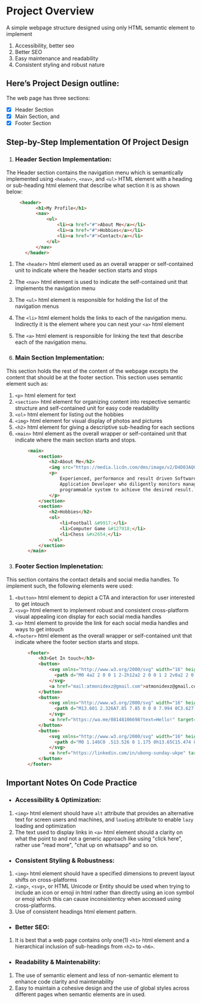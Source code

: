 # Project Overview
A simple webpage structure designed using only HTML semantic element to implement 
1. Accessibility, better seo
2. Better SEO
3. Easy maintenance and readability
4. Consistent styling and robust nature

## Here’s Project Design outline:
The web page has three sections:
- [x] Header Section
- [x] Main Section, and
- [x] Footer Section

## Step-by-Step Implementation Of Project Design
1. ### Header Section Implementation:<br/>
The Header section contains the navigation menu which is semantically implemented using `<header>`, `<nav>`, and `<ul>` HTML element with a heading or sub-heading html element that describe what section it is as shown below:

 ```html
      <header>
            <h1>My Profile</h1>
            <nav>
                <ul>
                    <li><a href="#">About Me</a></li>
                    <li><a href="#">Hobbies</a></li>
                    <li><a href="#">Contact</a></li>
                </ul>
            </nav>
        </header>
```
1. The `<header>` html element used as an overall wrapper or self-contained unit to indicate where the header section starts and stops
2. The `<nav>` html element is used to indicate the self-contained unit that implements the navigation menu
3. The `<ul>` html element is responsible for holding the list of the navigation menus
4. The `<li>` html element holds the links to each of the navigation menu. Indirectly it is the element where you can nest your `<a>` html element
5. The `<a>` html element is responsible for linking the text that describe each of the navigation menu.

2. ### Main Section Implementation:<br/>
This section holds the rest of the content of the webpage excepts the content that should be at the footer section.
This section uses semantic element such as:
1. `<p>` html element for text
2. `<section>` html element for organizing content into respective semantic structure and self-contained unit for easy code readability
3. `<ol>` html element for listing out the hobbies
4. `<img>` html element for visual display of photos and pictures
5. `<h2>` html element for giving a descriptive sub-heading for each sections
6. `<main>` html element as the overall wrapper or self-contained unit that indicate where the main section starts and stops.

```html
        <main>
            <section>
                <h2>About Me</h2>
                <img src="https://media.licdn.com/dms/image/v2/D4D03AQGVPOL3MN1Obg/profile-displayphoto-shrink_200_200/B4DZQ9.7SqGkAY-/0/1736206695897e=1746662400&v=beta&t=t0gPMDJaAXyaz3TsvH4W3HMqVQ6LNd9DbA75XPh0Fs0" alt="Ubong's Ukpe profile" loading="lazy" width="150px" height="150px"/>
                <p>
                    Experienced, performance and result driven Software 
                    Application Developer who diligently monitors managing database and a robust 
                    programmable system to achieve the desired result.
                </p>
            </section>
            <section>
                <h2>Hobbies</h2>
                <ol>
                    <li>Football &#9917;</li>
                    <li>Computer Game &#127918;</li>
                    <li>Chess &#x2654;</li>
                </ol>
            </section>
        </main>
```

3. ### Footer Section Implenetation:<br/>
This section contains the contact details and social media handles. To implement such, the following elements were used:
1. `<button>` html element to depict a CTA and interaction for user interested to get intouch
2. `<svg>` html element to implement robust and consistent cross-platform visual appealing icon display for each social media handles
3. `<a>` html element to provide the link for each social media handles and ways to get intouch
4. `<footer>` html element as the overall wrapper or self-contained unit that indicate where the footer section starts and stops.

```html
        <footer>
            <h3>Get In touch</h3>
            <button>
                <svg xmlns="http://www.w3.org/2000/svg" width="16" height="16" fill="currentColor" class="bi bi-envelope" viewBox="0 0 16 16">
                  <path d="M0 4a2 2 0 0 1 2-2h12a2 2 0 0 1 2 2v8a2 2 0 0 1-2 2H2a2 2 0 0 1-2-2zm2-1a1 1 0 0 0-1 1v.217l7 4.2 7-4.2V4a1 1 0 0 0-1-1zm13 2.383-4.708 2.825L15 11.105zm-.034 6.876-5.64-3.471L8 9.583l-1.326-.795-5.64 3.47A1 1 0 0 0 2 13h12a1 1 0 0 0 .966-.741M1 11.105l4.708-2.897L1 5.383z"/>
                </svg>
                <a href="mail:atmonidexz@gmail.com">atmonidexz@gmail.com</a>
            </button>
            <button>
                <svg xmlns="http://www.w3.org/2000/svg" width="16" height="16" fill="currentColor" class="bi bi-whatsapp" viewBox="0 0 16 16">
                  <path d="M13.601 2.326A7.85 7.85 0 0 0 7.994 0C3.627 0 .068 3.558.064 7.926c0 1.399.366 2.76 1.057 3.965L0 16l4.204-1.102a7.9 7.9 0 0 0 3.79.965h.004c4.368 0 7.926-3.558 7.93-7.93A7.9 7.9 0 0 0 13.6 2.326zM7.994 14.521a6.6 6.6 0 0 1-3.356-.92l-.24-.144-2.494.654.666-2.433-.156-.251a6.56 6.56 0 0 1-1.007-3.505c0-3.626 2.957-6.584 6.591-6.584a6.56 6.56 0 0 1 4.66 1.931 6.56 6.56 0 0 1 1.928 4.66c-.004 3.639-2.961 6.592-6.592 6.592m3.615-4.934c-.197-.099-1.17-.578-1.353-.646-.182-.065-.315-.099-.445.099-.133.197-.513.646-.627.775-.114.133-.232.148-.43.05-.197-.1-.836-.308-1.592-.985-.59-.525-.985-1.175-1.103-1.372-.114-.198-.011-.304.088-.403.087-.088.197-.232.296-.346.1-.114.133-.198.198-.33.065-.134.034-.248-.015-.347-.05-.099-.445-1.076-.612-1.47-.16-.389-.323-.335-.445-.34-.114-.007-.247-.007-.38-.007a.73.73 0 0 0-.529.247c-.182.198-.691.677-.691 1.654s.71 1.916.81 2.049c.098.133 1.394 2.132 3.383 2.992.47.205.84.326 1.129.418.475.152.904.129 1.246.08.38-.058 1.171-.48 1.338-.943.164-.464.164-.86.114-.943-.049-.084-.182-.133-.38-.232"/>
                </svg>
                <a href="https://wa.me/08148106698?text=Hello!" target='_blank'>Chat on WhatsApp</a>
            </button>
            <button>
                <svg xmlns="http://www.w3.org/2000/svg" width="16" height="16" fill="currentColor" class="bi bi-linkedin" viewBox="0 0 16 16">
                  <path d="M0 1.146C0 .513.526 0 1.175 0h13.65C15.474 0 16 .513 16 1.146v13.708c0 .633-.526 1.146-1.175 1.146H1.175C.526 16 0 15.487 0 14.854zm4.943 12.248V6.169H2.542v7.225zm-1.2-8.212c.837 0 1.358-.554 1.358-1.248-.015-.709-.52-1.248-1.342-1.248S2.4 3.226 2.4 3.934c0 .694.521 1.248 1.327 1.248zm4.908 8.212V9.359c0-.216.016-.432.08-.586.173-.431.568-.878 1.232-.878.869 0 1.216.662 1.216 1.634v3.865h2.401V9.25c0-2.22-1.184-3.252-2.764-3.252-1.274 0-1.845.7-2.165 1.193v.025h-.016l.016-.025V6.169h-2.4c.03.678 0 7.225 0 7.225z"/>
                </svg>
                <a href="https://linkedin.com/in/ubong-sunday-ukpe" target="_blank">View My LinkedIn Profile</a>
            </button>
        </footer>
```

## Important Notes On Code Practice
- ### Accessibility & Optimization:<br/>
1. `<img>` html element should have `alt` attribute that provides an alternative text for screen users and machines, and `loading` attribute to enable `lazy` loading and optimization
2. The text used to display links in `<a>` html element should a clarity on what the point to and not a generic approach like using "click here", rather use "read more", "chat up on whatsapp" and so on.
   
- ### Consistent Styling & Robustness:<br/>
1. `<img>` html element should have a specified dimensions to prevent layout shifts on cross-platforms
2. `<img>`, `<svg>`, or HTML Unicode or Entity should be used when trying to include an icon or emoji in html rather than directly using an icon symbol or emoji which this can cause inconsistentcy when accessed using cross-platforms.
3. Use of consistent headings html element pattern.

- ### Better SEO:<br/>
1. It is best that a web page contains only one(1) `<h1>` html element and a hierarchical inclusion of sub-headings from `<h2>` to `<h6>`.

- ### Readability & Maintenability:<br/>
1. The use of semantic element and less of non-semantic element to enhance code clarity and maintenability
2. Easy to maintain a cohesive design and the use of global styles across different pages when semantic elements are in used.

